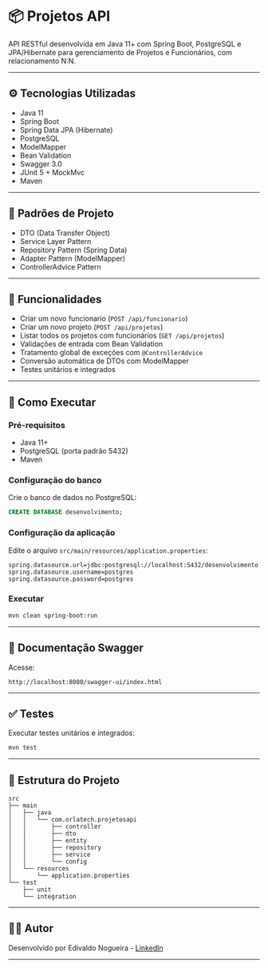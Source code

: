 
# 📦 Projetos API

API RESTful desenvolvida em Java 11+ com Spring Boot, PostgreSQL e JPA/Hibernate para gerenciamento de Projetos e Funcionários, com relacionamento N:N.

---

## ⚙️ Tecnologias Utilizadas

- Java 11
- Spring Boot
- Spring Data JPA (Hibernate)
- PostgreSQL
- ModelMapper
- Bean Validation
- Swagger 3.0
- JUnit 5 + MockMvc
- Maven

---

## 🧠 Padrões de Projeto

- DTO (Data Transfer Object)
- Service Layer Pattern
- Repository Pattern (Spring Data)
- Adapter Pattern (ModelMapper)
- ControllerAdvice Pattern

---

## 📌 Funcionalidades

- Criar um novo funcionario (`POST /api/funcionario`)
- Criar um novo projeto (`POST /api/projetos`)
- Listar todos os projetos com funcionários (`GET /api/projetos`)
- Validações de entrada com Bean Validation
- Tratamento global de exceções com `@ControllerAdvice`
- Conversão automática de DTOs com ModelMapper
- Testes unitários e integrados

---

## 🚀 Como Executar

### Pré-requisitos

- Java 11+
- PostgreSQL (porta padrão 5432)
- Maven

### Configuração do banco

Crie o banco de dados no PostgreSQL:

```sql
CREATE DATABASE desenvolvimento;
```

### Configuração da aplicação

Edite o arquivo `src/main/resources/application.properties`:

```properties
spring.datasource.url=jdbc:postgresql://localhost:5432/desenvolvimento
spring.datasource.username=postgres
spring.datasource.password=postgres
```

### Executar

```bash
mvn clean spring-boot:run
```

---

## 🔎 Documentação Swagger

Acesse:

```
http://localhost:8080/swagger-ui/index.html
```

---

## ✅ Testes

Executar testes unitários e integrados:

```bash
mvn test
```

---

## 📁 Estrutura do Projeto

```
src
├── main
│   ├── java
│   │   └── com.orlatech.projetosapi
│   │       ├── controller
│   │       ├── dto
│   │       ├── entity
│   │       ├── repository
│   │       ├── service
│   │       └── config
│   └── resources
│       └── application.properties
└── test
    ├── unit
    └── integration
```

---

## 👨‍💻 Autor

Desenvolvido por Edivaldo Nogueira - [LinkedIn]([https://www.linkedin.com](https://www.linkedin.com/in/edivaldo-nogueira-1a240263/))

---
